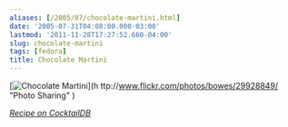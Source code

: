 ```yaml
---
aliases: [/2005/07/chocolate-martini.html]
date: '2005-07-31T04:08:00.000-03:00'
lastmod: '2011-11-28T17:27:52.660-04:00'
slug: chocolate-martini
tags: [fedora]
title: Chocolate Martini
---
```


[![Chocolate Martini](http://photos23.flickr.com/29928849_84eca21b1a_m.jpg)](h
ttp://www.flickr.com/photos/bowes/29928849/ "Photo Sharing" )  
  
[_Recipe on CocktailDB_](http://www.cocktaildb.com/recipe_detail?id=4744 "The
Internet Cocktail Database" )


